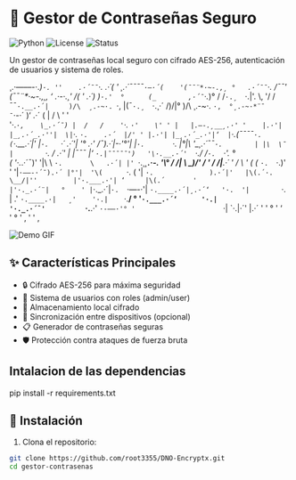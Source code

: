 # 🔐 Gestor de Contraseñas Seguro

![Python](https://img.shields.io/badge/Python-3.8%2B-blue)
![License](https://img.shields.io/badge/License-MIT-green)
![Status](https://img.shields.io/badge/Status-Stable-brightgreen)

Un gestor de contraseñas local seguro con cifrado AES-256, autenticación de usuarios y sistema de roles.

 ¸.·—––-·._)`·. ''    .·´¯¯`·.     .·´(  '    ¸.·´¯¯¯¯`·–·´(    '(¯¯¨*·~-.,¸ °   .·´¯¯`·.       /¯¯\'  (¯¯¨*·~-.,¸‚    ‘           _.·-·.¸_'      /( '      .·´)   )`·.'  °     
(_        ,·´¯`·._)°  /   /`·.¸  `·.|'.   \‚    '/   /¯¯`·.__.·´|     )/\  ¸.-~·. `·,  |\(¯`·.¸  `·.¸·´   /)/|° )/\  ¸.-~·. `·,  °¸.-~·*¨¯        ¯`·-·´    )‘ .·´  ( |  /    \   ' '   
'·._`·,    \_.·´¯) |  /   /    '`·.   `·'    \' ' |   |.—-.¸__¸.·' '    |.·'| |_¸.·´_.·''|  \|`·.   `·.    .·´  |/' ' |.·'| |_¸.·´_.·'|‘  |`·.(¯¯¯¯`·.   (`·.__.·´|' |`·.   `·´   .·´'|      '°
   _.·'    /¯).·´|-·'°'|   |`·.       `·.       |°|\  '\__¸.·´¯¯`·.        | |\  \¯     |        `·. /    \.·´'        | |¯¯¯     |‘   `·.|¯¯¯¯¯')   '\·.__.·´'  `·./    /`·.  `·'. °     
 (         '·._.·´¯)' '|\   \  `·.       \   .·´| |' `·.¸___¸.·-.   '\°    / /|  \  \_)\/'          /        \'        / /|____.·´  '              /      \     '     (    (_    `·.  `·.)\' '
 '|`·——-·´¯).·´ |°'|  '\(      `·.     \(   '| `·.              ).·´|'   |\(.´·.  \__/|''         |'·.___.·'| ‘     |\(.´       '                  |'·._.·´¨|   °    ' |`·._.·´|`·.  `·—-·'| 
  `·.____.·´|¸.·´‘   '·.  '|        `·.   |   .'     `·.____.·|   ¸'    '·.|    `·.__/ °        '`·.___.·´‘      '·.|                           '·._.·´¯'          `·.__.·'    `·-—–·'°
    '                      `·|           `·.|·´'                   |.·´   '                              '                  °                             '                      ‘                 
                '                                        °                                                       '   ‚              '                                '                       ‚    

![Demo GIF](https://media.giphy.com/media/v1.Y2lkPTc5MGI3NjExcDk5dWl3OGVkY2VhZzV6M2JtY3J6eGJlcW5tZ2NqdGJxZzB0eWZ6ZyZlcD12MV9pbnRlcm5hbF9naWZfYnlfaWQmY3Q9Zw/xT5LMHxhOfscxPfIfm/giphy.gif)

## ✨ Características Principales

- 🔒 Cifrado AES-256 para máxima seguridad
- 👥 Sistema de usuarios con roles (admin/user)
- 📁 Almacenamiento local cifrado
- 🔄 Sincronización entre dispositivos (opcional)
- 📋 Generador de contraseñas seguras
- 🛡️ Protección contra ataques de fuerza bruta

## Intalacion de las dependencias

pip install -r requirements.txt

## 🚀 Instalación

1. Clona el repositorio:
```bash
git clone https://github.com/root3355/DNO-Encryptx.git
cd gestor-contrasenas